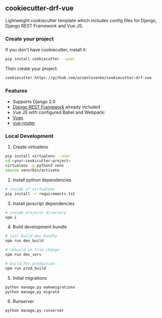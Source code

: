 ## cookiecutter-drf-vue

Lightweight cookiecutter template which includes config files for Django, Django REST Framework and Vue JS.

### Create your project
If you don't have cookiecutter, install it:
```bash
pip install cookiecutter --user
```

Then create your project:
```bash
cookiecutter https://github.com/arsenlosenko/cookiecutter-drf-vue
```

### Features
* Supports Django 2.0
* [Django REST Framework](https://github.com/encode/django-rest-framework) already included
* Vue JS with configured Babel and Webpack:
* [Vuex](https://github.com/vuejs/vuex)
* [vue-router](https://github.com/vuejs/vue-router)

### Local Development
1. Create virtualenv

```bash
pip install virtualenv --user
cd <your-cookicutter-project>
virtualenv -p python3 venv
source venv/bin/activate
```

2. Install python dependencies

```bash
# inside of virtualenv
pip install -r requirements.txt
```
3. Install javscript dependencies

```bash
# inside projects directory
npm i

```
4. Build development bundle

```bash
# just build dev bundle
npm run dev_build

# rebuild on file change
npm run dev_serv

# build for production
npm run prod_build

```
5. Initial migrations

```bash
python manage.py makemigrations
python manage.py migrate
```
6. Runserver
```bash
python manage.py runserver
```
